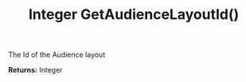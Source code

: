 ﻿---
uid: crmscript_ref_NSAudienceLayoutEntity_GetAudienceLayoutId
title: Integer GetAudienceLayoutId()
intellisense: NSAudienceLayoutEntity.GetAudienceLayoutId
keywords: NSAudienceLayoutEntity, GetAudienceLayoutId
so.topic: reference
---

The Id of the Audience layout

**Returns:** Integer


